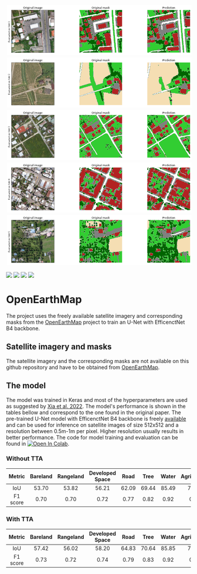 <img src="https://github.com/sebastianbahr/OpenEarthMap/blob/main/images/inference_CV1.png" alt="Title image 1" class="center" style="margin: 0px 0px 0px 0px; padding: 2px 2px 2px 2px;" />
<img src="https://github.com/sebastianbahr/OpenEarthMap/blob/main/images/inference_CV2.png" alt="Title image 2" class="center" style="margin: 0px 0px 0px 0px; padding: 2px 2px 2px 2px;" />
<img src="https://github.com/sebastianbahr/OpenEarthMap/blob/main/images/inference_CV3.png" alt="Title image 3" class="center" style="margin: 0px 0px 0px 0px; padding: 2px 2px 2px 2px;" />
<img src="https://github.com/sebastianbahr/OpenEarthMap/blob/main/images/inference_CV4.png" alt="Title image 4" class="center" style="margin: 0px 0px 0px 0px; padding: 2px 2px 2px 2px;" />
<img src="https://github.com/sebastianbahr/OpenEarthMap/blob/main/images/inference_CV5.png" alt="Title image 5" class="center" style="margin: 0px 0px 0px 0px; padding: 2px 2px 2px 2px;" />

<div align="left">

[![](https://img.shields.io/badge/Colab-white?logo=googlecolab)](#) 
[![](https://img.shields.io/badge/Tensorflow-white?logo=Tensorflow)](#)
[![](https://img.shields.io/badge/Keras-red?logo=Keras)](#)
[![](https://img.shields.io/badge/Python-white?logo=Python)](#)
 
</div>

# OpenEarthMap

The project uses the freely available satellite imagery and corresponding masks from the [OpenEarthMap](https://github.com/bao18/open_earth_map) project to train an U-Net with EfficenctNet B4 backbone.

## Satellite imagery and masks

The satellite imagery and the corresponding masks are not available on this github repository and have to be obtained from [OpenEarthMap](https://zenodo.org/record/7223446#.ZDlGF3ZBxaQ). 

## The model

The model was trained in Keras and most of the hyperparameters are used as suggested by [Xia et al. 2022](https://arxiv.org/abs/2210.10732). The model's performance is shown in the tables bellow and correspond to the one found in the original paper. The pre-trained U-Net model with EfficenctNet B4 backbone is freely [available]() and can be used for inference on satellite images of size 512x512 and a resolution between 0.5m-1m per pixel. Higher resolution usually results in better performance. The code for model training and evaluation can be found in [![Open In Colab](https://colab.research.google.com/assets/colab-badge.svg)](https://colab.research.google.com/github/sebastianbahr/OpenEarthMap/blob/main/OpenEarthMap_image_segmentation.ipynb). 

### Without TTA
| Metric | Bareland | Rangeland | Developed Space | Road | Tree | Water | Agriculture | Building | Avg.|
|:---:|:---:|:---:|:---:|:---:|:---:|:---:|:---:|:---:|:---:|
| IoU    | 53.70 | 53.82 | 56.21 | 62.09 | 69.44 | 85.49 | 77.74 | 79.85 | 67.29 |
| F1 score | 0.70 | 0.70| 0.72 | 0.77 | 0.82 | 0.92 | 0.87 | 0.89 |0.80 |

### With TTA
| Metric | Bareland | Rangeland | Developed Space | Road | Tree | Water | Agriculture | Building | Avg.|
|:---:|:---:|:---:|:---:|:---:|:---:|:---:|:---:|:---:|:---:|
| IoU    | 57.42 | 56.02 | 58.20 | 64.83 | 70.64 | 85.85 | 79.92 | 80.94 | 69.23 |
| F1 score | 0.73 | 0.72| 0.74 | 0.79 | 0.83 | 0.92 | 0.89 | 0.89 |0.81 |




